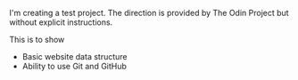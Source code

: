 I'm creating a test project.
The direction is provided by The Odin Project but without explicit instructions.

This is to show
*   Basic website data structure
*   Ability to use Git and GitHub